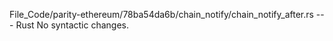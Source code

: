File_Code/parity-ethereum/78ba54da6b/chain_notify/chain_notify_after.rs --- Rust
No syntactic changes.

